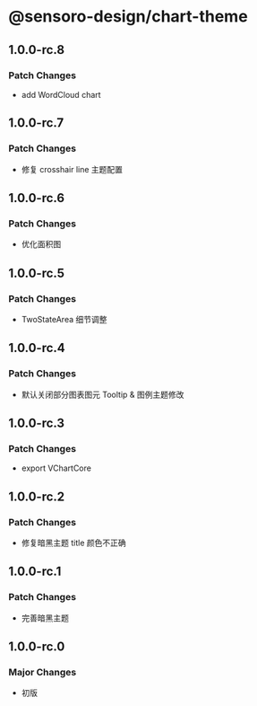 # @sensoro-design/chart-theme

## 1.0.0-rc.8

### Patch Changes

- add WordCloud chart

## 1.0.0-rc.7

### Patch Changes

- 修复 crosshair line 主题配置

## 1.0.0-rc.6

### Patch Changes

- 优化面积图

## 1.0.0-rc.5

### Patch Changes

- TwoStateArea 细节调整

## 1.0.0-rc.4

### Patch Changes

- 默认关闭部分图表图元 Tooltip & 图例主题修改

## 1.0.0-rc.3

### Patch Changes

- export VChartCore

## 1.0.0-rc.2

### Patch Changes

- 修复暗黑主题 title 颜色不正确

## 1.0.0-rc.1

### Patch Changes

- 完善暗黑主题

## 1.0.0-rc.0

### Major Changes

- 初版
